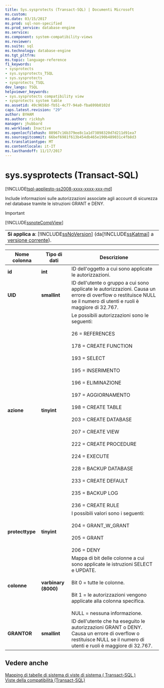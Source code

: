 ```yaml
---
title: Sys.sysprotects (Transact-SQL) | Documenti Microsoft
ms.custom: 
ms.date: 03/15/2017
ms.prod: sql-non-specified
ms.prod_service: database-engine
ms.service: 
ms.component: system-compatibility-views
ms.reviewer: 
ms.suite: sql
ms.technology: database-engine
ms.tgt_pltfrm: 
ms.topic: language-reference
f1_keywords:
- sysprotects
- sys.sysprotects_TSQL
- sys.sysprotects
- sysprotects_TSQL
dev_langs: TSQL
helpviewer_keywords:
- sys.sysprotects compatibility view
- sysprotects system table
ms.assetid: 49c9658d-fb51-4c77-94a0-fba699b0102d
caps.latest.revision: "29"
author: BYHAM
ms.author: rickbyh
manager: jhubbard
ms.workload: Inactive
ms.openlocfilehash: 88967c16b379ee8c1a1d73898320d7d211d91ea7
ms.sourcegitcommit: 66bef6981f613b454db465e190b489031c4fb8d3
ms.translationtype: MT
ms.contentlocale: it-IT
ms.lasthandoff: 11/17/2017
---
```

# <a name="syssysprotects-transact-sql"></a>sys.sysprotects (Transact-SQL)
[!INCLUDE[tsql-appliesto-ss2008-xxxx-xxxx-xxx-md](../../includes/tsql-appliesto-ss2008-xxxx-xxxx-xxx-md.md)]

  Include informazioni sulle autorizzazioni associate agli account di sicurezza nel database tramite le istruzioni GRANT e DENY.  
  
> [!IMPORTANT]  
>  [!INCLUDE[ssnoteCompView](../../includes/ssnotecompview-md.md)]  
  
||  
|-|  
|**Si applica a**: [!INCLUDE[ssNoVersion](../../includes/ssnoversion-md.md)] (da[!INCLUDE[ssKatmai](../../includes/sskatmai-md.md)] a [versione corrente](http://go.microsoft.com/fwlink/p/?LinkId=299658)).|  
  
|Nome colonna|Tipo di dati|Descrizione|  
|-----------------|---------------|-----------------|  
|**id**|**int**|ID dell'oggetto a cui sono applicate le autorizzazioni.|  
|**UID**|**smallint**|ID dell'utente o gruppo a cui sono applicate le autorizzazioni. Causa un errore di overflow o restituisce NULL se il numero di utenti e ruoli è maggiore di 32.767.|  
|**azione**|**tinyint**|Le possibili autorizzazioni sono le seguenti:<br /><br /> 26 = REFERENCES<br /><br /> 178 = CREATE FUNCTION<br /><br /> 193 = SELECT<br /><br /> 195 = INSERIMENTO<br /><br /> 196 = ELIMINAZIONE<br /><br /> 197 = AGGIORNAMENTO<br /><br /> 198 = CREATE TABLE<br /><br /> 203 = CREATE DATABASE<br /><br /> 207 = CREATE VIEW<br /><br /> 222 = CREATE PROCEDURE<br /><br /> 224 = EXECUTE<br /><br /> 228 = BACKUP DATABASE<br /><br /> 233 = CREATE DEFAULT<br /><br /> 235 = BACKUP LOG<br /><br /> 236 = CREATE RULE|  
|**protecttype**|**tinyint**|I possibili valori sono i seguenti:<br /><br /> 204 = GRANT_W_GRANT<br /><br /> 205 = GRANT<br /><br /> 206 = DENY|  
|**colonne**|**varbinary (8000)**|Mappa di bit delle colonne a cui sono applicate le istruzioni SELECT e UPDATE.<br /><br /> Bit 0 = tutte le colonne.<br /><br /> Bit 1 = le autorizzazioni vengono applicate alla colonna specifica.<br /><br /> NULL = nessuna informazione.|  
|**GRANTOR**|**smallint**|ID dell'utente che ha eseguito le autorizzazioni GRANT o DENY. Causa un errore di overflow o restituisce NULL se il numero di utenti e ruoli è maggiore di 32.767.|  
  
## <a name="see-also"></a>Vedere anche  
 [Mapping di tabelle di sistema di viste di sistema &#40; Transact-SQL &#41;](../../relational-databases/system-tables/mapping-system-tables-to-system-views-transact-sql.md)   
 [Viste della compatibilità &#40;Transact-SQL&#41;](~/relational-databases/system-compatibility-views/system-compatibility-views-transact-sql.md)  
  
  
